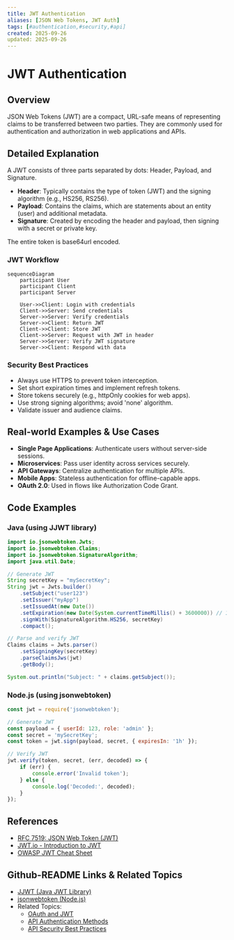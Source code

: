 ```yaml
---
title: JWT Authentication
aliases: [JSON Web Tokens, JWT Auth]
tags: [#authentication,#security,#api]
created: 2025-09-26
updated: 2025-09-26
---
```


# JWT Authentication

## Overview

JSON Web Tokens (JWT) are a compact, URL-safe means of representing claims to be transferred between two parties. They are commonly used for authentication and authorization in web applications and APIs.

## Detailed Explanation

A JWT consists of three parts separated by dots: Header, Payload, and Signature.

- **Header**: Typically contains the type of token (JWT) and the signing algorithm (e.g., HS256, RS256).
- **Payload**: Contains the claims, which are statements about an entity (user) and additional metadata.
- **Signature**: Created by encoding the header and payload, then signing with a secret or private key.

The entire token is base64url encoded.

### JWT Workflow

```mermaid
sequenceDiagram
    participant User
    participant Client
    participant Server

    User->>Client: Login with credentials
    Client->>Server: Send credentials
    Server->>Server: Verify credentials
    Server->>Client: Return JWT
    Client->>Client: Store JWT
    Client->>Server: Request with JWT in header
    Server->>Server: Verify JWT signature
    Server->>Client: Respond with data
```

### Security Best Practices

- Always use HTTPS to prevent token interception.
- Set short expiration times and implement refresh tokens.
- Store tokens securely (e.g., httpOnly cookies for web apps).
- Use strong signing algorithms; avoid 'none' algorithm.
- Validate issuer and audience claims.

## Real-world Examples & Use Cases

- **Single Page Applications**: Authenticate users without server-side sessions.
- **Microservices**: Pass user identity across services securely.
- **API Gateways**: Centralize authentication for multiple APIs.
- **Mobile Apps**: Stateless authentication for offline-capable apps.
- **OAuth 2.0**: Used in flows like Authorization Code Grant.

## Code Examples

### Java (using JJWT library)

```java
import io.jsonwebtoken.Jwts;
import io.jsonwebtoken.Claims;
import io.jsonwebtoken.SignatureAlgorithm;
import java.util.Date;

// Generate JWT
String secretKey = "mySecretKey";
String jwt = Jwts.builder()
    .setSubject("user123")
    .setIssuer("myApp")
    .setIssuedAt(new Date())
    .setExpiration(new Date(System.currentTimeMillis() + 3600000)) // 1 hour
    .signWith(SignatureAlgorithm.HS256, secretKey)
    .compact();

// Parse and verify JWT
Claims claims = Jwts.parser()
    .setSigningKey(secretKey)
    .parseClaimsJws(jwt)
    .getBody();

System.out.println("Subject: " + claims.getSubject());
```

### Node.js (using jsonwebtoken)

```javascript
const jwt = require('jsonwebtoken');

// Generate JWT
const payload = { userId: 123, role: 'admin' };
const secret = 'mySecretKey';
const token = jwt.sign(payload, secret, { expiresIn: '1h' });

// Verify JWT
jwt.verify(token, secret, (err, decoded) => {
    if (err) {
        console.error('Invalid token');
    } else {
        console.log('Decoded:', decoded);
    }
});
```

## References

- [RFC 7519: JSON Web Token (JWT)](https://tools.ietf.org/html/rfc7519)
- [JWT.io - Introduction to JWT](https://jwt.io/introduction/)
- [OWASP JWT Cheat Sheet](https://cheatsheetseries.owasp.org/cheatsheets/JSON_Web_Token_Cheat_Sheet_for_Java.html)

## Github-README Links & Related Topics

- [JJWT (Java JWT Library)](https://github.com/jwtk/jjwt)
- [jsonwebtoken (Node.js)](https://github.com/auth0/node-jsonwebtoken)
- Related Topics:
  - [OAuth and JWT](./oauth-and-jwt/README.md)
  - [API Authentication Methods](./api-authentication-methods/README.md)
  - [API Security Best Practices](./api-security-best-practices/README.md)